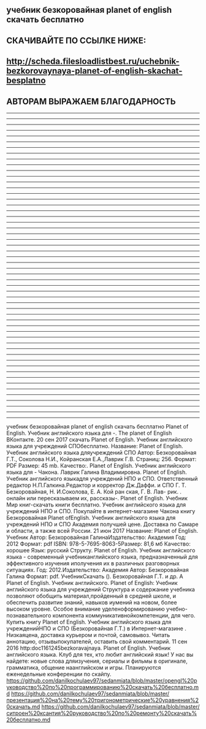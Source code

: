 учебник безкоровайная planet of english скачать бесплатно
--------------------------------------------------
СКАЧИВАЙТЕ ПО ССЫЛКЕ НИЖЕ:
--------------------------------------------------
http://scheda.filesloadlistbest.ru/uchebnik-bezkorovaynaya-planet-of-english-skachat-besplatno
--------------------------------------------------
АВТОРАМ ВЫРАЖАЕМ БЛАГОДАРНОСТЬ
--------------------------------------------------
--------------------------------------------------
--------------------------------------------------
--------------------------------------------------
--------------------------------------------------
--------------------------------------------------
--------------------------------------------------
--------------------------------------------------
--------------------------------------------------
--------------------------------------------------
--------------------------------------------------
--------------------------------------------------
--------------------------------------------------
--------------------------------------------------
--------------------------------------------------
--------------------------------------------------
--------------------------------------------------
--------------------------------------------------
--------------------------------------------------
--------------------------------------------------
--------------------------------------------------
--------------------------------------------------
--------------------------------------------------
--------------------------------------------------
--------------------------------------------------
--------------------------------------------------
--------------------------------------------------
--------------------------------------------------
--------------------------------------------------
--------------------------------------------------
--------------------------------------------------
--------------------------------------------------
--------------------------------------------------
--------------------------------------------------
--------------------------------------------------
--------------------------------------------------
--------------------------------------------------
--------------------------------------------------
--------------------------------------------------
--------------------------------------------------
--------------------------------------------------
--------------------------------------------------
--------------------------------------------------
--------------------------------------------------
--------------------------------------------------
--------------------------------------------------
--------------------------------------------------
--------------------------------------------------
--------------------------------------------------
--------------------------------------------------
--------------------------------------------------
--------------------------------------------------
--------------------------------------------------
--------------------------------------------------
--------------------------------------------------
учебник безкоровайная planet of english скачать бесплатно Planet of English. Учебник английского языка для  -. The planet of English  ВКонтакте. 20 сен 2017  скачать Planet of English. Учебник английского языка для учреждений СПОбесплатно. Название: Planet of English. Учебник английского языка дляучреждений СПО Автор: Безкоровайная Г.Т., Соколова Н.И., Койранская Е.А.,Лаврик Г.В. Страниц: 256. Формат: PDF Размер: 45 mb. Качество:. Planet of English. Учебник английского языка для  - Чакона. Лаврик Галина Владимировна. Planet of English. Учебник английского языкадля учреждений НПО и СПО. Ответственный редактор Н.П.Галкина.Редактор и корректор Дж.Даффи.  и СПО  Г. Т. Безкоровайная, Н. И.Соколова, Е. А. Кой ран ская, Г. В. Лав- рик. . онлайн или пересказываем их, рассказы-. Planet of English. Учебник  Мир книг-скачать книги бесплатно. Учебник английского языка для учреждений НПО и СПО. Покупайте в интернет-магазине Чакона книгу Безкоровайная Planet ofEnglish. Учебник английского языка для учреждений НПО и СПО Академия получшей цене. Доставка по Самаре и области, а также всей России. 21 июн 2017  Название: Planet of English. Учебник Автор: Безкоровайная ГалинаИздательство: Академия Год: 2012 Формат: pdf ISBN: 978-5-7695-8063-5Размер: 81,6 мб Качество: хорошее Язык: русский Структу. Planet of English. Учебник английского языка - современный учебниканглийского языка, предназначенный для эффективного изучения иполучения  их в различных разговорных ситуациях. Год: 2012.Издательство: Академия Автор: Безкоровайная Галина Формат: pdf. УчебникСкачать (). Безкоровайная Г.Т. и др. A Planet of English. Учебник английского. Planet of English: Учебник английского языка для учреждений
Структура и содержание учебника позволяют обобщить материал,пройденный в средней школе, и обеспечить развитие знаний, навыков иумений на новом, более высоком уровне. Особое внимание уделеноформированию учебно-познавательного компонента коммуникативнойкомпетенции, для чего. Купить книгу Planet of English. Учебник английского языка для учрежденийНПО и СПО (Безкоровайная Г.Т.) в Интернет-магазине . Низкаяцена, доставка курьером и почтой, самовывоз. Читать аннотацию, отзывыпокупателей, оставить свой комментарий. 11 сен 2016  http:doc1161245bezkoravajnaya. Planet of English. Учебник английского языка. Клуб для тех, кто любит английский язык! У нас вы найдете: новые слова дляизучения, сериалы и фильмы в оригинале, грамматика, общение наанглийском и игры. Планируются еженедельные конференции по скайпу.
https://github.com/danilkochulaev97/sedanmiata/blob/master/opengl%20руководство%20по%20программированию%20скачать%20бесплатно.md
https://github.com/danilkochulaev97/sedanmiata/blob/master/презентация%20на%20тему%20тригонометрические%20уравнения%20скачать.md
https://github.com/danilkochulaev97/sedanmiata/blob/master/ситроен%20ксантия%20руководство%20по%20ремонту%20скачать%20бесплатно.md